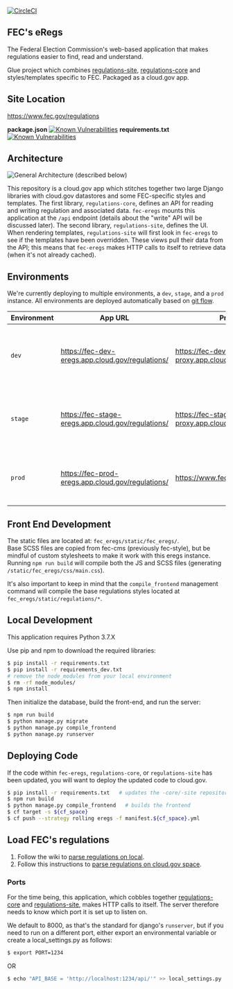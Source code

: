 [![CircleCI](https://circleci.com/gh/fecgov/fec-eregs.svg?style=svg)](https://circleci.com/gh/fecgov/fec-eregs)

## FEC's eRegs

The Federal Election Commission's web-based application that makes regulations easier to find, read and understand.

Glue project which combines [regulations-site](https://github.com/eregs/regulations-site), [regulations-core](https://github.com/eregs/regulations-core) and
styles/templates specific to FEC. Packaged as a cloud.gov app.

## Site Location
https://www.fec.gov/regulations

**package.json**
[![Known Vulnerabilities](https://snyk.io/test/github/fecgov/fec-eregs/badge.svg)](https://snyk.io/test/github/fecgov/fec-eregs?targetFile=package.json)
**requirements.txt**
[![Known Vulnerabilities](https://snyk.io/test/github/fecgov/fec-eregs/badge.svg)](https://snyk.io/test/github/fecgov/fec-eregs?targetFile=requirements.txt)

## Architecture

![General Architecture (described below)](https://github.com/fecgov/fec-eregs/load_regs/eregs_general_architecture.png)

This repository is a cloud.gov app which stitches together two large Django
libraries with cloud.gov datastores and some FEC-specific styles and
templates. The first library, `regulations-core`, defines an API for reading
and writing regulation and associated data. `fec-eregs` mounts this
application at the `/api` endpoint (details about the "write" API will be
discussed later). The second library, `regulations-site`, defines the UI. When
rendering templates, `regulations-site` will first look in `fec-eregs` to see
if the templates have been overridden. These views pull their data from the
API; this means that `fec-eregs` makes HTTP calls to itself to retrieve data
(when it's not already cached).

## Environments

We're currently deploying to multiple environments, a `dev`, `stage`, and a `prod`
instance. All environments are deployed automatically based on [git
flow](https://danielkummer.github.io/git-flow-cheatsheet/).


Environment | App URL                              | Proxy | Website URL | Description
----------- | ---                              | ----- | ----- | -----------
`dev`       | https://fec-dev-eregs.app.cloud.gov/regulations/ | https://fec-dev-proxy.app.cloud.gov/regulations/ | https://dev.fec.gov/regulations/ | Ad-hoc testing, deploys the latest changes from `develop`.
`stage`     | https://fec-stage-eregs.app.cloud.gov/regulations/ | https://fec-stage-proxy.app.cloud.gov/regulations/ | https://stage.fec.gov/regulations/ | Staging site, deployed from branches matching `release/*`.
`prod`      | https://fec-prod-eregs.app.cloud.gov/regulations/ | https://www.fec.gov/regulations/ | https://www.fec.gov/regulations/ | Production site, deployed from any tagged commit.


## Front End Development
The static files are located at: `fec_eregs/static/fec_eregs/`.<br>
Base SCSS files are copied from fec-cms (previously fec-style), but be mindful of custom stylesheets to make it work with this eregs instance.<br>
Running `npm run build` will compile both the JS and SCSS files (generating `/static/fec_eregs/css/main.css`).<br>

It's also important to keep in mind that the `compile_frontend` management command will compile the base regulations styles located at `fec_eregs/static/regulations/*`.

## Local Development
This application requires Python 3.7.X

Use pip and npm to download the required libraries:

```bash
$ pip install -r requirements.txt
$ pip install -r requirements_dev.txt
# remove the node_modules from your local environment
$ rm -rf node_modules/
$ npm install
```

Then initialize the database, build the front-end, and run the server:

```bash
$ npm run build
$ python manage.py migrate
$ python manage.py compile_frontend
$ python manage.py runserver
```

## Deploying Code

If the code within `fec-eregs`, `regulations-core`, or `regulations-site` has
been updated, you will want to deploy the updated code to cloud.gov.

```bash
$ pip install -r requirements.txt   # updates the -core/-site repositories
$ npm run build
$ python manage.py compile_frontend   # builds the frontend
$ cf target -s ${cf_space}
$ cf push --strategy rolling eregs -f manifest.${cf_space}.yml
```

## Load FEC's regulations

1. Follow the wiki to [parse regulations on local](https://github.com/fecgov/fec-eregs/wiki/Parse-regulations-on-local).
2. Follow this instructions to [parse regulations on cloud.gov space](https://github.com/fecgov/fec-eregs/tree/develop/load_regs#load-fecs-regulations-on-cloudgov-space).


### Ports

For the time being, this application, which cobbles together
[regulations-core](https://github.com/eregs/regulations-core) and
[regulations-site](https://github.com/eregs/regulations-site), makes HTTP calls
to itself. The server therefore needs to know which port it is set up to
listen on.

We default to 8000, as that's the standard for django's `runserver`, but if
you need to run on a different port, either export an environmental variable
or create a local_settings.py as follows:

```bash
$ export PORT=1234
```

OR

```bash
$ echo "API_BASE = 'http://localhost:1234/api/'" >> local_settings.py
```

